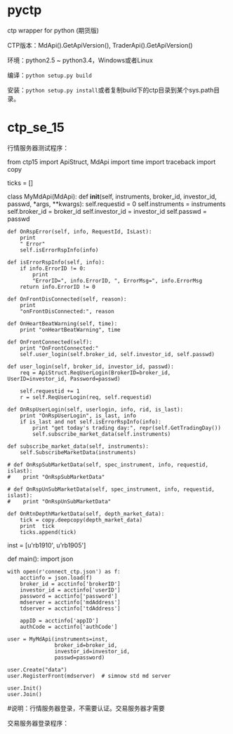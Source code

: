 pyctp
=====

ctp wrapper for python (期货版)

CTP版本：MdApi().GetApiVersion(), TraderApi().GetApiVersion()

环境：python2.5 ~ python3.4，Windows或者Linux

编译：`python setup.py build`

安装：`python setup.py install`或者复制build下的ctp目录到某个sys.path目录。
# ctp_se_15

行情服务器测试程序：

from ctp15 import ApiStruct, MdApi
import time
import traceback
import copy


ticks = []

class MyMdApi(MdApi):
    def __init__(self, instruments, broker_id,
                 investor_id, passwd, *args, **kwargs):
        self.requestid = 0
        self.instruments = instruments
        self.broker_id = broker_id
        self.investor_id = investor_id
        self.passwd = passwd

    def OnRspError(self, info, RequestId, IsLast):
        print
        " Error"
        self.isErrorRspInfo(info)

    def isErrorRspInfo(self, info):
        if info.ErrorID != 0:
            print
            "ErrorID=", info.ErrorID, ", ErrorMsg=", info.ErrorMsg
        return info.ErrorID != 0

    def OnFrontDisConnected(self, reason):
        print
        "onFrontDisConnected:", reason

    def OnHeartBeatWarning(self, time):
        print "onHeartBeatWarning", time

    def OnFrontConnected(self):
        print "OnFrontConnected:"
        self.user_login(self.broker_id, self.investor_id, self.passwd)

    def user_login(self, broker_id, investor_id, passwd):
        req = ApiStruct.ReqUserLogin(BrokerID=broker_id, UserID=investor_id, Password=passwd)

        self.requestid += 1
        r = self.ReqUserLogin(req, self.requestid)

    def OnRspUserLogin(self, userlogin, info, rid, is_last):
        print "OnRspUserLogin", is_last, info
        if is_last and not self.isErrorRspInfo(info):
            print "get today's trading day:", repr(self.GetTradingDay())
            self.subscribe_market_data(self.instruments)

    def subscribe_market_data(self, instruments):
        self.SubscribeMarketData(instruments)

    # def OnRspSubMarketData(self, spec_instrument, info, requestid, islast):
    #    print "OnRspSubMarketData"

    # def OnRspUnSubMarketData(self, spec_instrument, info, requestid, islast):
    #    print "OnRspUnSubMarketData"

    def OnRtnDepthMarketData(self, depth_market_data):
        tick = copy.deepcopy(depth_market_data)
        print  tick
        ticks.append(tick)


inst = [u'rb1910', u'rb1905']


def main():
    import json

    with open(r'connect_ctp.json') as f:
        acctinfo = json.load(f)
        broker_id = acctinfo['brokerID']
        investor_id = acctinfo['userID']
        password = acctinfo['password']
        mdserver = acctinfo['mdAddress']
        tdserver = acctinfo['tdAddress']

        appID = acctinfo['appID']
        authCode = acctinfo['authCode']

    user = MyMdApi(instruments=inst,
                   broker_id=broker_id,
                   investor_id=investor_id,
                   passwd=password)
                   
    user.Create("data")
    user.RegisterFront(mdserver)  # simnow std md server
   
    user.Init()
    user.Join()
 #说明：行情服务器登录，不需要认证。交易服务器才需要
 
 
 
 
 
交易服务器登录程序：






